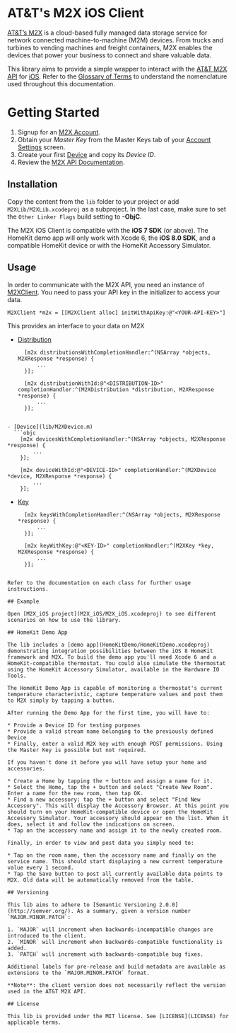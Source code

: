 # AT&T's M2X iOS Client

[AT&T’s M2X](https://m2x.att.com/) is a cloud-based fully managed data storage service for network connected machine-to-machine (M2M) devices. From trucks and turbines to vending machines and freight containers, M2X enables the devices that power your business to connect and share valuable data.

This library aims to provide a simple wrapper to interact with the [AT&T M2X API](https://m2x.att.com/developer/documentation/overview) for [iOS](https://www.apple.com/ios/). Refer to the [Glossary of Terms](https://m2x.att.com/developer/documentation/glossary) to understand the nomenclature used throughout this documentation.


Getting Started
==========================
1. Signup for an [M2X Account](https://m2x.att.com/signup).
2. Obtain your _Master Key_ from the Master Keys tab of your [Account Settings](https://m2x.att.com/account) screen.
2. Create your first [Device](https://m2x.att.com/devices) and copy its _Device ID_.
3. Review the [M2X API Documentation](https://m2x.att.com/developer/documentation/overview).

## Installation

Copy the content from the `lib` folder to your project or add `M2XLib/M2XLib.xcodeproj` as a subproject. In the last case, make sure to set the `Other Linker Flags` build setting to **-ObjC**.

The M2X iOS Client is compatible with the **iOS 7 SDK** (or above). The HomeKit demo app will only work with Xcode 6, the **iOS 8.0 SDK**, and a compatible HomeKit device or with the HomeKit Accessory Simulator.

## Usage

In order to communicate with the M2X API, you need an instance of [M2XClient](lib/M2XClient.m). You need to pass your API key in the initializer to access your data.

```objc
M2XClient *m2x = [[M2XClient alloc] initWithApiKey:@"<YOUR-API-KEY>"]
```

This provides an interface to your data on M2X

- [Distribution](lib/M2XDistribution.m)
  ```objc
    [m2x distributionsWithCompletionHandler:^(NSArray *objects, M2XResponse *response) {
        ...
    }];

    [m2x distributionWithId:@"<DISTRIBUTION-ID>" completionHandler:^(M2XDistribution *distribution, M2XResponse *response) {
        ...
    }];
```

- [Device](lib/M2XDevice.m)
  ```objc
    [m2x devicesWithCompletionHandler:^(NSArray *objects, M2XResponse *response) {
        ...
    }];

    [m2x deviceWithId:@"<DEVICE-ID>" completionHandler:^(M2XDevice *device, M2XResponse *response) {
        ...
    }];
```

- [Key](lib/M2XKey.m)
  ```objc
    [m2x keysWithCompletionHandler:^(NSArray *objects, M2XResponse *response) {
        ...
    }];

    [m2x keyWithKey:@"<KEY-ID>" completionHandler:^(M2XKey *key, M2XResponse *response) {
        ...
    }];  
```

Refer to the documentation on each class for further usage instructions.

## Example

Open [M2X_iOS project](M2X_iOS/M2X_iOS.xcodeproj) to see different scenarios on how to use the library.

## HomeKit Demo App

The lib includes a [demo app](HomeKitDemo/HomeKitDemo.xcodeproj) demonstrating integration possibilities between the iOS 8 HomeKit framework and M2X. To build the demo app you'll need Xcode 6 and a HomeKit-compatible thermostat. You could also simulate the thermostat using the HomeKit Accessory Simulator, available in the Hardware IO Tools.

The HomeKit Demo App is capable of monitoring a thermostat's current temperature characteristic, capture temperature values and post them to M2X simply by tapping a button.

After running the Demo App for the first time, you will have to:

* Provide a Device ID for testing purposes
* Provide a valid stream name belonging to the previously defined Device
* Finally, enter a valid M2X key with enough POST permissions. Using the Master Key is possible but not required.

If you haven't done it before you will have setup your home and accessories.

* Create a Home by tapping the + button and assign a name for it.
* Select the Home, tap the + button and select "Create New Room". Enter a name for the new room, then tap OK.
* Find a new accessory: tap the + button and select "Find New Accessory". This will display the Accessory Browser. At this point you should turn on your HomeKit-compatible device or open the HomeKit Accessory Simulator. Your accessory should appear on the list. When it does, select it and follow the indications on screen.
* Tap on the accessory name and assign it to the newly created room.

Finally, in order to view and post data you simply need to:

* Tap on the room name, then the accessory name and finally on the service name. This should start displaying a new current temperature value every 1 second.
* Tap the Save button to post all currently available data points to M2X. Old data will be automatically removed from the table.

## Versioning

This lib aims to adhere to [Semantic Versioning 2.0.0](http://semver.org/). As a summary, given a version number `MAJOR.MINOR.PATCH`:

1. `MAJOR` will increment when backwards-incompatible changes are introduced to the client.
2. `MINOR` will increment when backwards-compatible functionality is added.
3. `PATCH` will increment with backwards-compatible bug fixes.

Additional labels for pre-release and build metadata are available as extensions to the `MAJOR.MINOR.PATCH` format.

**Note**: the client version does not necessarily reflect the version used in the AT&T M2X API.

## License

This lib is provided under the MIT license. See [LICENSE](LICENSE) for applicable terms.
